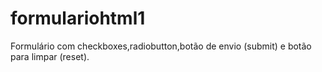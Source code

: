 # formulariohtml1
Formulário com checkboxes,radiobutton,botão de envio (submit) e botão para limpar (reset).

